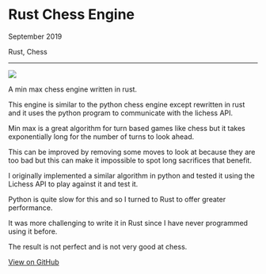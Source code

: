 # Rust Chess Engine

September 2019

Rust, Chess

---

![](/assets/images/fallback.png)

A min max chess engine written in rust.

This engine is similar to the python chess engine except rewritten in rust and it uses the python program to communicate with the lichess API.

Min max is a great algorithm for turn based games like chess but it takes exponentially long for the number of turns to look ahead.

This can be improved by removing some moves to look at because they are too bad but this can make it impossible to spot long sacrifices that benefit.

I originally implemented a similar algorithm in python and tested it using the Lichess API to play against it and test it.

Python is quite slow for this and so I turned to Rust to offer greater performance.

It was more challenging to write it in Rust since I have never programmed using it before.

The result is not perfect and is not very good at chess.

[View on GitHub](https://github.com/RuairidhWilliamson/chess)
